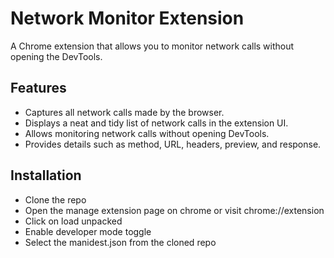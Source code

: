 # Network Monitor Extension

A Chrome extension that allows you to monitor network calls without opening the DevTools.


## Features

- Captures all network calls made by the browser.
- Displays a neat and tidy list of network calls in the extension UI.
- Allows monitoring network calls without opening DevTools.
- Provides details such as method, URL, headers, preview, and response.

## Installation
- Clone the repo
- Open the manage extension page on chrome or visit chrome://extension
- Click on load unpacked 
- Enable developer mode toggle 
- Select the manidest.json from the cloned repo
